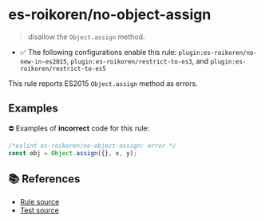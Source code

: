 # es-roikoren/no-object-assign
> disallow the `Object.assign` method.

- ✅ The following configurations enable this rule: `plugin:es-roikoren/no-new-in-es2015`, `plugin:es-roikoren/restrict-to-es3`, and `plugin:es-roikoren/restrict-to-es5`

This rule reports ES2015 `Object.assign` method as errors.

## Examples

⛔ Examples of **incorrect** code for this rule:

```js
/*eslint es-roikoren/no-object-assign: error */
const obj = Object.assign({}, x, y);
```

## 📚 References

- [Rule source](https://github.com/roikoren755/eslint-plugin-es/blob/v2.0.10/src/rules/no-object-assign.ts)
- [Test source](https://github.com/roikoren755/eslint-plugin-es/blob/v2.0.10/tests/src/rules/no-object-assign.ts)
